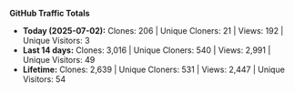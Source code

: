 
**GitHub Traffic Totals**

- **Today (2025-07-02):** Clones: 206 | Unique Cloners: 21 | Views: 192 | Unique Visitors: 3
- **Last 14 days:** Clones: 3,016 | Unique Cloners: 540 | Views: 2,991 | Unique Visitors: 49
- **Lifetime:** Clones: 2,639 | Unique Cloners: 531 | Views: 2,447 | Unique Visitors: 54
